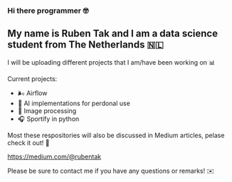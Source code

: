 ### Hi there programmer 🤓

## My name is Ruben Tak and I am a data science student from The Netherlands 🇳🇱

I will be uploading different projects that I am/have been working on 📊 

Current projects:
- 🌬️ Airflow
- 🤖 AI implementations for perdonal use
- 📸 Image processing
- 🎧 Sportify in python 

Most these respositories will also be discussed in Medium articles, pelase check it out! 📝

https://medium.com/@rubentak 

Please be sure to contact me if you have any questions or remarks! ✉️ 

<!--
**rubentak/rubentak** is a ✨ _special_ ✨ repository because its `README.md` (this file) appears on your GitHub profile.

Here are some ideas to get you started:

- 🔭 I’m currently working on ...
- 🌱 I’m currently learning ...
- 👯 I’m looking to collaborate on ...
- 🤔 I’m looking for help with ...
- 💬 Ask me about ...
- 📫 How to reach me: ...
- 😄 Pronouns: ...
- ⚡ Fun fact: ...
-->
